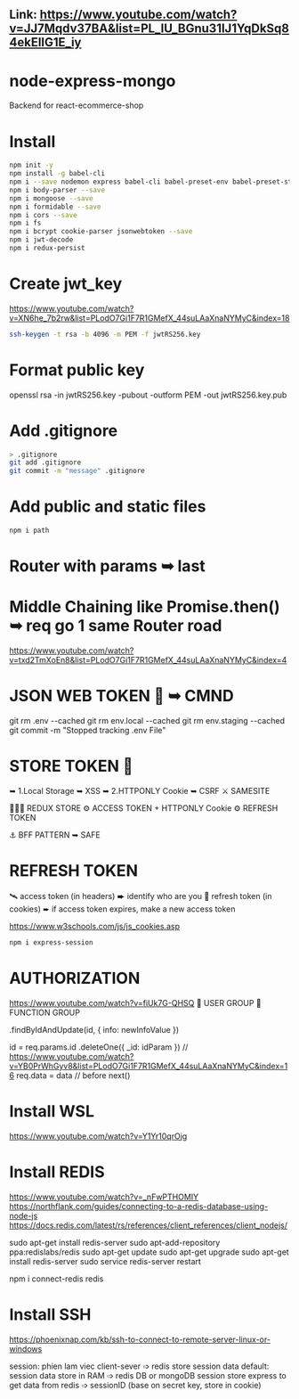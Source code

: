 ## Link:  https://www.youtube.com/watch?v=JJ7Mqdv37BA&list=PL_lU_BGnu31IJ1YqDkSq84ekElIG1E_iy
# node-express-mongo
 Backend for react-ecommerce-shop

# Install 

```bash
npm init -y
npm install -g babel-cli
npm i --save nodemon express babel-cli babel-preset-env babel-preset-stage-0 dotenv
npm i body-parser --save
npm i mongoose --save
npm i formidable --save
npm i cors --save
npm i fs
npm i bcrypt cookie-parser jsonwebtoken --save
npm i jwt-decode
npm i redux-persist
```

# Create jwt_key
https://www.youtube.com/watch?v=XN6he_7b2rw&list=PLodO7Gi1F7R1GMefX_44suLAaXnaNYMyC&index=18
```bash
ssh-keygen -t rsa -b 4096 -m PEM -f jwtRS256.key
```
# Format public key
openssl rsa -in jwtRS256.key -pubout -outform PEM -out jwtRS256.key.pub

# Add .gitignore

```bash
> .gitignore
git add .gitignore
git commit -m "message" .gitignore
```

# Add public and static files

```bash
npm i path
```


# Router with params ➥ last
# Middle Chaining like Promise.then() ➥ req go 1 same Router road
https://www.youtube.com/watch?v=txd2TmXoEn8&list=PLodO7Gi1F7R1GMefX_44suLAaXnaNYMyC&index=4

# JSON WEB TOKEN 🍏 ➥ CMND

git rm .env --cached
git rm env.local --cached
git rm env.staging --cached
git commit -m "Stopped tracking .env File"

# STORE TOKEN 🍎   
➥ 1.Local Storage ➥ XSS
➥ 2.HTTPONLY Cookie ➥ CSRF ⚔️ SAMESITE

🍋🍋🍋 REDUX STORE ⚙️ ACCESS TOKEN + HTTPONLY Cookie ⚙️ REFRESH TOKEN

⚓️ BFF PATTERN ➥ SAFE

# REFRESH TOKEN
🛰 access token (in headers) ➨ identify who are you
🚀 refresh token (in cookies) ➨ if access token expires, make a new access token

https://www.w3schools.com/js/js_cookies.asp
```bash
npm i express-session
```


# AUTHORIZATION
https://www.youtube.com/watch?v=fiUk7G-QHSQ
🍌 USER GROUP
🍉 FUNCTION GROUP

.findByIdAndUpdate(id, {
   info: newInfoValue
})

id = req.params.id
.deleteOne({
   _id: idParam
})
// https://www.youtube.com/watch?v=YB0PrWhGyv8&list=PLodO7Gi1F7R1GMefX_44suLAaXnaNYMyC&index=16
req.data = data // before next()

# Install WSL 
https://www.youtube.com/watch?v=Y1Yr10qrOjg

# Install REDIS
https://www.youtube.com/watch?v=_nFwPTHOMIY
https://northflank.com/guides/connecting-to-a-redis-database-using-node-js
https://docs.redis.com/latest/rs/references/client_references/client_nodejs/

sudo apt-get install redis-server
sudo apt-add-repository ppa:redislabs/redis
sudo apt-get update
sudo apt-get upgrade
sudo apt-get install redis-server
sudo service redis-server restart

npm i connect-redis redis

# Install SSH
https://phoenixnap.com/kb/ssh-to-connect-to-remote-server-linux-or-windows

session: phien lam viec client-sever 
➩ redis store session data
default: session data store in RAM ➩ redis DB or mongoDB session store express
to get data from redis ➩ sessionID (base on secret key, store in cookie)
